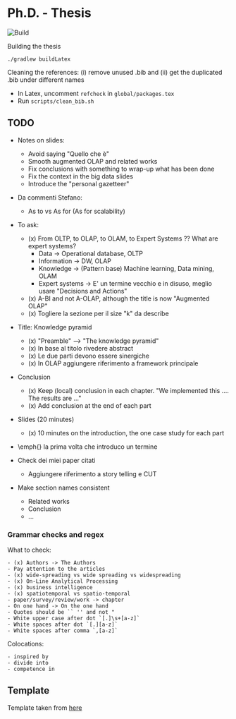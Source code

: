 # Ph.D. - Thesis

![Build](https://travis-ci.com/w4bo/phd-thesis.svg?token=eCxgQzWEteuAmE58GzVG&branch=master)

Building the thesis
    
    ./gradlew buildLatex

Cleaning the references: (i) remove unused .bib and (ii) get the duplicated .bib under different names

- In Latex, uncomment `refcheck` in `global/packages.tex`
- Run `scripts/clean_bib.sh`

## TODO

- Notes on slides:
  - Avoid saying "Quello che è"
  - Smooth augmented OLAP and related works
  - Fix conclusions with something to wrap-up what has been done
  - Fix the context in the big data slides
  - Introduce the "personal gazetteer"
- Da commenti Stefano:
  - As to vs As for (As for scalability)
- To ask:
    - (x) From OLTP, to OLAP, to OLAM, to Expert Systems ?? What are expert systems?
        - Data           -> Operational database, OLTP
        - Information    -> DW, OLAP
        - Knowledge      -> (Pattern base) Machine learning, Data mining, OLAM
        - Expert systems -> E' un termine vecchio e in disuso, meglio usare "Decisions and Actions"
    - (x) A-BI and not A-OLAP, although the title is now "Augmented OLAP"
    - (x) Togliere la sezione per il size "k" da describe
- Title: Knowledge pyramid
    - (x) "Preamble" --> "The knowledge pyramid"
    - (x) In base al titolo rivedere abstract
    - (x) Le due parti devono essere sinergiche
    - (x) In OLAP aggiungere riferimento a framework principale
- Conclusion
    - (x) Keep (local) conclusion in each chapter. "We implemented this .... The results are ..."
    - (x) Add conclusion at the end of each part
- Slides (20 minutes)
    - (x) 10 minutes on the introduction, the one case study for each part

- \emph{} la prima volta che introduco un termine
- Check dei miei paper citati
    - Aggiungere riferimento a story telling e CUT
- Make section names consistent
    - Related works
    - Conclusion
    - ...

### Grammar checks and regex

What to check:

    - (x) Authors -> The Authors
    - Pay attention to the articles
    - (x) wide-spreading vs wide spreading vs widespreading
    - (x) On-Line Analytical Processing
    - (x) business intelligence
    - (x) spatiotemporal vs spatio-temporal
    - paper/survey/review/work -> chapter
    - On one hand -> On the one hand
    - Quotes should be `` '' and not "
    - White upper case after dot `[.]\s+[a-z]`
    - White spaces after dot `[.][a-z]`
    - White spaces after comma `,[a-z]`

Colocations:

    - inspired by
    - divide into
    - competence in

## Template

Template taken from [here](http://www-h.eng.cam.ac.uk/help/tpl/textprocessing/ThesisStyle/)
